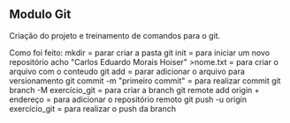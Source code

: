 ## Modulo Git

Criação do projeto e treinamento de comandos para o git.

Como foi feito:
    mkdir = parar criar a pasta
    git init = para iniciar um novo repositório
    acho "Carlos Eduardo Morais Hoiser" >nome.txt = para criar o arquivo com o conteudo
    git add = parar adicionar o arquivo para versionamento
    git commit -m "primeiro commit" = para realizar commit
    git branch -M exercício_git = para criar a branch
    git remote add origin + endereço = para adicionar o repositório remoto
    git push -u origin exercício_git = para realizar o push da branch